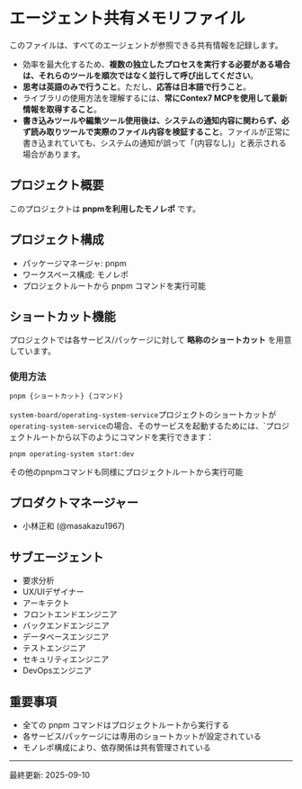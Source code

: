 # エージェント共有メモリファイル

このファイルは、すべてのエージェントが参照できる共有情報を記録します。

- 効率を最大化するため、**複数の独立したプロセスを実行する必要がある場合は、それらのツールを順次ではなく並行して呼び出してください**。
- **思考は英語のみで行うこと**。ただし、**応答は日本語で行うこと**。
- ライブラリの使用方法を理解するには、**常にContex7 MCPを使用して最新情報を取得すること**。
- **書き込みツールや編集ツール使用後は、システムの通知内容に関わらず、必ず読み取りツールで実際のファイル内容を検証すること**。ファイルが正常に書き込まれていても、システムの通知が誤って「(内容なし)」と表示される場合があります。

## プロジェクト概要

このプロジェクトは **pnpmを利用したモノレポ** です。

## プロジェクト構成

- パッケージマネージャ: pnpm
- ワークスペース構成: モノレポ
- プロジェクトルートから pnpm コマンドを実行可能

## ショートカット機能

プロジェクトでは各サービス/パッケージに対して **略称のショートカット** を用意しています。

### 使用方法

```bash
pnpm {ショートカット} {コマンド}
```

`system-board/operating-system-service`プロジェクトのショートカットが`operating-system-service`の場合、そのサービスを起動するためには、`プロジェクトルートから以下のようにコマンドを実行できます：

```console
pnpm operating-system start:dev
```

その他のpnpmコマンドも同様にプロジェクトルートから実行可能

## プロダクトマネージャー

- 小林正和 (@masakazu1967)

## サブエージェント

- 要求分析
- UX/UIデザイナー
- アーキテクト
- フロントエンドエンジニア
- バックエンドエンジニア
- データベースエンジニア
- テストエンジニア
- セキュリティエンジニア
- DevOpsエンジニア

## 重要事項

- 全ての pnpm コマンドはプロジェクトルートから実行する
- 各サービス/パッケージには専用のショートカットが設定されている
- モノレポ構成により、依存関係は共有管理されている

---
最終更新: 2025-09-10
